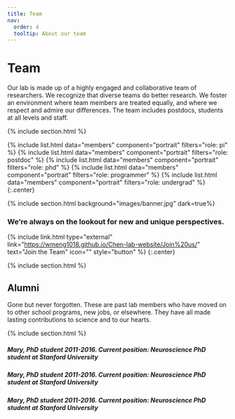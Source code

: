 ```yaml
---
title: Team
nav:
  order: 4
  tooltip: About our team
---
```


# <i class="fas fa-users"></i>Team

Our lab is made up of a highly engaged and collaborative team of researchers. We recognize that diverse teams do better research. We foster an environment where team members are treated equally, and where we respect and admire our differences. The team includes postdocs, students at all levels and staff.

{% include section.html %}

{%
  include list.html
  data="members"
  component="portrait"
  filters="role: pi"
%}
{%
  include list.html
  data="members"
  component="portrait"
  filters="role: postdoc"
%}
{%
  include list.html
  data="members"
  component="portrait"
  filters="role: phd"
%}
{%
  include list.html
  data="members"
  component="portrait"
  filters="role: programmer"
%}
{%
  include list.html
  data="members"
  component="portrait"
  filters="role: undergrad"
%}
{:.center}

{% include section.html background="images/banner.jpg" dark=true%}

### We’re always on the lookout for new and unique perspectives. 

{% include link.html type="external" link="https://wmeng1018.github.io/Chen-lab-website/Join%20us/" text="Join the Team" icon="" style="button" %} 
{:.center}

{% include section.html %}

## Alumni
Gone but never forgotten. These are past lab members who have moved on to other school programs, new jobs, or elsewhere. They have all made lasting contributions to science and to our hearts. 

{% include section.html %}
##### Mary, PhD student 2011-2016. Current position: Neuroscience PhD student at Stanford University

##### Mary, PhD student 2011-2016. Current position: Neuroscience PhD student at Stanford University

##### Mary, PhD student 2011-2016. Current position: Neuroscience PhD student at Stanford University
